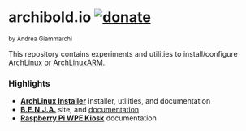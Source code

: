 # archibold.io [![donate](https://img.shields.io/badge/$-donate-ff69b4.svg?maxAge=2592000&style=flat)](https://github.com/WebReflection/donate)

<sup>by Andrea Giammarchi</sup>

This repository contains experiments and utilities to install/configure [ArchLinux](https://www.archlinux.org/) or [ArchLinuxARM](https://archlinuxarm.org/).

### Highlights

  * **[ArchLinux Installer](https://archibold.io/)** installer, utilities, and documentation
  * **[B.E.N.J.A.](https://archibold.io/benja/)** site, and [documentation](./benja#readme)
  * **[Raspberry Pi WPE Kiosk](./kiosk/pi#readme)** documentation
